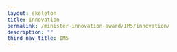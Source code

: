 ```yaml
---
layout: skeleton
title: Innovation
permalink: /minister-innovation-award/IM5/innovation/
description: ""
third_nav_title: IM5
---
```

